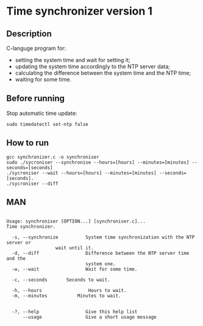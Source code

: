 # Time synchronizer version 1

## Description
C-languge program for:  
+ setting the system time and wait for setting it;  
+ updating the system time accordingly to the NTP server data;  
+ calculating the difference between the system time and the NTP time;  
+ waiting for some time.  


## Before running
Stop automatic time update:
```
sudo timedatectl set-ntp false
```
 
##  How to run
```
gcc synchronizer.c -o synchroniser
sudo ./sycroniser --synchronise --hours=[hours] --minutes=[minutes] --seconds=[seconds]
./sycroniser --wait --hours=[hours] --minutes=[minutes] --seconds=[seconds].
./sycroniser --diff
```

##  MAN
```
                                                                                                                                                                                  
Usage: synchroniser [OPTION...] [synchroniser.c]...
Time synchronizer.

  -s, --synchronize          System time synchronization with the NTP server or
  			      wait until it.
  -d, --diff                 Difference between the NTP server time and the
                             system one.
  -w, --wait                 Wait for some time.
  
  -c, --seconds	      Seconds to wait.

  -h, --hours	              Hours to wait.
  -m, --minutes 	      Minutes to wait.

                             
  -?, --help                 Give this help list
      --usage                Give a short usage message

```
